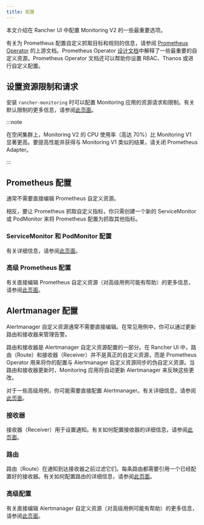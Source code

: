 ```yaml
---
title: 配置
---
```


本文介绍在 Rancher UI 中配置 Monitoring V2 的一些最重要选项。

有关为 Prometheus 配置自定义抓取目标和规则的信息，请参阅 [Prometheus Operator](https://github.com/prometheus-operator/prometheus-operator) 的上游文档。Prometheus Operator [设计文档](https://github.com/prometheus-operator/prometheus-operator/blob/master/Documentation/design.md)中解释了一些最重要的自定义资源。Prometheus Operator 文档还可以帮助你设置 RBAC、Thanos 或进行自定义配置。

## 设置资源限制和请求

安装 `rancher-monitoring` 时可以配置 Monitoring 应用的资源请求和限制。有关默认限制的更多信息，请参阅[此页面](../reference-guides/monitoring-v2-configuration/helm-chart-options.md#配置资源限制和请求)。

:::note

在空闲集群上，Monitoring V2 的 CPU 使用率（高达 70%）比 Monitoring V1 显著更高。要提高性能并获得与 Monitoring V1 类似的结果，请关闭 Prometheus Adapter。

:::

## Prometheus 配置

通常不需要直接编辑 Prometheus 自定义资源。

相反，要让 Prometheus 抓取自定义指标，你只需创建一个新的 ServiceMonitor 或 PodMonitor 来将 Prometheus 配置为抓取其他指标。


### ServiceMonitor 和 PodMonitor 配置

有关详细信息，请参阅[此页面](../reference-guides/monitoring-v2-configuration/servicemonitors-and-podmonitors.md)。

### 高级 Prometheus 配置

有关直接编辑 Prometheus 自定义资源（对高级用例可能有帮助）的更多信息，请参阅[此页面](../how-to-guides/advanced-user-guides/monitoring-v2-configuration-guides/advanced-configuration/prometheus.md)。

## Alertmanager 配置

Alertmanager 自定义资源通常不需要直接编辑。在常见用例中，你可以通过更新路由和接收器来管理告警。

路由和接收器是 Alertmanager 自定义资源配置的一部分。在 Rancher UI 中，路由（Route）和接收器（Receiver）并不是真正的自定义资源，而是 Prometheus Operator 用来将你的配置与 Alertmanager 自定义资源同步的伪自定义资源。当路由和接收器更新时，Monitoring 应用将自动更新 Alertmanager 来反映这些更改。

对于一些高级用例，你可能需要直接配置 Alertmanager。有关详细信息，请参阅[此页面](../how-to-guides/advanced-user-guides/monitoring-v2-configuration-guides/advanced-configuration/alertmanager.md)。

### 接收器

接收器（Receiver）用于设置通知。有关如何配置接收器的详细信息，请参阅[此页面](../reference-guides/monitoring-v2-configuration/receivers.md)。
### 路由

路由（Route）在通知到达接收器之前过滤它们。每条路由都需要引用一个已经配置好的接收器。有关如何配置路由的详细信息，请参阅[此页面](../reference-guides/monitoring-v2-configuration/routes.md)。

### 高级配置

有关直接编辑 Alertmanager 自定义资源（对高级用例可能有帮助）的更多信息，请参阅[此页面](../how-to-guides/advanced-user-guides/monitoring-v2-configuration-guides/advanced-configuration/alertmanager.md)。
